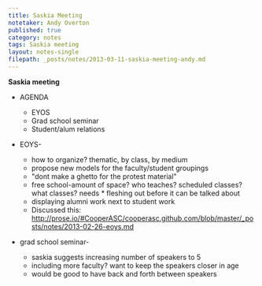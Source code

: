 ```yaml
---
title: Saskia Meeting
notetaker: Andy Overton
published: true
category: notes
tags: Saskia meeting
layout: notes-single
filepath: _posts/notes/2013-03-11-saskia-meeting-andy.md
---
```


**Saskia meeting**

* AGENDA
	* EYOS
	* Grad school seminar
	* Student/alum relations

* EOYS-
	* how to organize? thematic, by class, by medium
	* propose new models for the faculty/student groupings
	* "dont make a ghetto for the protest material"
	* free school-amount of space? who teaches? scheduled classes? what classes? needs * fleshing out before it can be talked about
	* displaying alumni work next to student work
    * Discussed this: http://prose.io/#CooperASC/cooperasc.github.com/blob/master/_posts/notes/2013-02-26-eoys.md
* grad school seminar-
	* saskia suggests increasing number of speakers to 5
	* including more faculty? want to keep the speakers closer in age
	* would be good to have back and forth between speakers